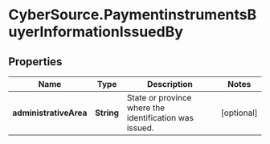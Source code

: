 # CyberSource.PaymentinstrumentsBuyerInformationIssuedBy

## Properties
Name | Type | Description | Notes
------------ | ------------- | ------------- | -------------
**administrativeArea** | **String** | State or province where the identification was issued. | [optional] 


